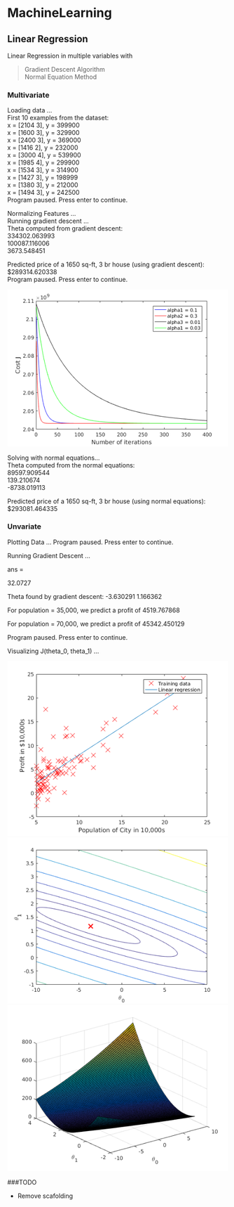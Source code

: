 # MachineLearning

## Linear Regression
Linear Regression in multiple variables with
> Gradient Descent Algorithm  
> Normal Equation Method

### Multivariate

Loading data ...  
First 10 examples from the dataset:   
 x = [2104 3], y = 399900   
 x = [1600 3], y = 329900   
 x = [2400 3], y = 369000   
 x = [1416 2], y = 232000   
 x = [3000 4], y = 539900   
 x = [1985 4], y = 299900   
 x = [1534 3], y = 314900   
 x = [1427 3], y = 198999   
 x = [1380 3], y = 212000   
 x = [1494 3], y = 242500   
Program paused. Press enter to continue.  

Normalizing Features ...  
Running gradient descent ...  
Theta computed from gradient descent:   
 334302.063993   
 100087.116006   
 3673.548451   

Predicted price of a 1650 sq-ft, 3 br house (using gradient descent):  
 $289314.620338  
Program paused. Press enter to continue.  

<script>
Experimenting with Learning Rate...
The best learning rate observed:
 Alpha: 0.300000 
Theta computed from the best learning rate on gradient descent: 
 340412.659574 
 110631.050279 
 -6649.474271 
Predicted price of a 1650 sq-ft, 3 br house (using gradient descent on best learning rate):
 $293081.464335
Program paused. Press enter to continue.
</script>
![Data](results/alphaExperiment.png)

Solving with normal equations...  
Theta computed from the normal equations:   
 89597.909544   
 139.210674   
 -8738.019113   

Predicted price of a 1650 sq-ft, 3 br house (using normal equations):  
 $293081.464335  

### Unvariate

Plotting Data ...
Program paused. Press enter to continue.

Running Gradient Descent ...

ans =

   32.0727

Theta found by gradient descent:
-3.630291
1.166362 

For population = 35,000, we predict a profit of
4519.767868

For population = 70,000, we predict a profit of
45342.450129

Program paused. Press enter to continue.

Visualizing J(theta_0, theta_1) ...

![Data](results/data.png)
![Cost Function](results/costFunc.png)
![Cost Function Contour](results/costContour.png)

###TODO
- Remove scafolding